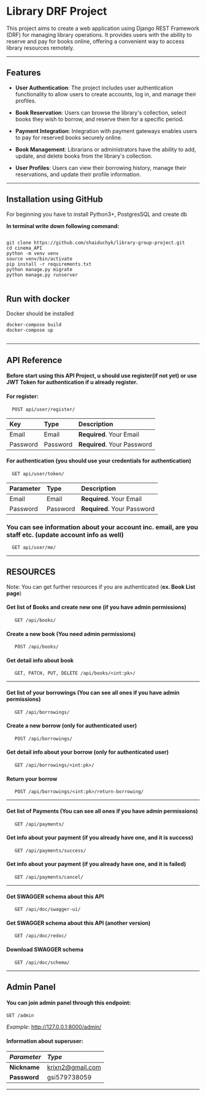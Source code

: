 # Library DRF Project

This project aims to create a web application using Django REST Framework (DRF) for managing library operations. It provides users with the ability to reserve and pay for books online, offering a convenient way to access library resources remotely.

---

## Features

- **User Authentication**: 
  The project includes user authentication functionality to allow users to create accounts, log in, and manage their profiles.

- **Book Reservation**: 
  Users can browse the library's collection, select books they wish to borrow, and reserve them for a specific period.

- **Payment Integration**: 
  Integration with payment gateways enables users to pay for reserved books securely online.

- **Book Management**: 
  Librarians or administrators have the ability to add, update, and delete books from the library's collection.

- **User Profiles**: 
  Users can view their borrowing history, manage their reservations, and update their profile information.

-------------------------------------------------------------------------------------

## Installation using GitHub
 
For beginning you have to install Python3+, PostgresSQL and create db
 
**In terminal write down following command:**

```shell

git clone https://github.com/shaiduchyk/library-group-project.git
cd cinema_API
python -m venv venv 
source venv/bin/activate 
pip install -r requirements.txt
python manage.py migrate
python manage.py runserver
 
```
## Run with docker
 
Docker should be installed
```shell
docker-compose build
docker-compose up
 
```

-------------------------------------------------------------------------------------

## API Reference

#### Before start using this API Project, u should use register(if not yet) or use JWT Token for authentication if u already register.

#### For register:

```http
  POST api/user/register/
```

| Key | Type     | Description                |
| :-------- | :------- | :------------------------- |
| Email | Email | **Required**. Your Email |
| Password | Password | **Required**. Your Password |

#### For authentication (you should use your credentials for authentication)

```http
  GET api/user/token/
```

| Parameter | Type     | Description                       |
| :-------- | :------- | :-------------------------------- |
| Email    | Email | **Required**. Your Email |
| Password    | Password | **Required**. Your Password |

### You can see information about your account inc. email, are you staff etc. (update account info as well)


```http
  GET api/user/me/
```

------------------------------------------------------------------------------------

## RESOURCES

Note: You can get further resources if you are authenticated (**ex. Book List page**)
 
#### Get list of Books and create new one (if you have admin permissions)

```http
   GET /api/books/
```

#### Create a new book (You need admin permissions) 

```http
   POST /api/books/ 
```

#### Get detail info about book

```http
   GET, PATCH, PUT, DELETE /api/books/<int:pk>/
```
---------------------------------------------------------------------------------------
#### Get list of your borrowings (You can see all ones if you have admin permissions)

```http
   GET /api/borrowings/
```

#### Create a new borrow (only for authenticated user)

```http
   POST /api/borrowings/
```

#### Get detail info about your borrow (only for authenticated user)

```http
   GET /api/borrowings/<int:pk>/
```

#### Return your borrow 

```http
   POST /api/borrowings/<int:pk>/return-borrowing/
```
---------------------------------------------------------------------------------------

#### Get list of Payments (You can see all ones if you have admin permissions)

```http
   GET /api/payments/
```
#### Get info about your payment (if you already have one, and it is success)

```http
   GET /api/payments/success/
```

#### Get info about your payment (if you already have one, and it is failed)

```http
   GET /api/payments/cancel/
```
---------------------------------------------------------------------------------------

#### Get SWAGGER schema about this API

```http
   GET /api/doc/swagger-ui/
```

#### Get SWAGGER schema about this API (another version)

```http
   GET /api/doc/redoc/
```

#### Download SWAGGER schema

```http
   GET /api/doc/schema/
```

----------------------------------------------------------------------------------
## Admin Panel

#### You can join admin panel through this endpoint:

```http
GET /admin
```
*Example*: http://127.0.0.1:8000/admin/

#### Information about superuser:


| *Parameter* | *Type*           | 
| :-------- |:-----------------|
| **Nickname**   | krixn2@gmail.com |
| **Password**    | gsi579738059     |
----------------------------------------------------------------------------------

